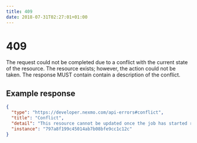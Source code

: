 ```yaml
---
title: 409
date: 2018-07-31T02:27:01+01:00
---
```


# 409

The request could not be completed due to a conflict with the current state of the resource. The resource exists; however, the action could not be taken. The response MUST contain contain a description of the conflict.

## Example response

```json
{
  "type": "https://developer.nexmo.com/api-errors#conflict",
  "title": "Conflict",
  "detail": "This resource cannot be updated once the job has started running",
  "instance": "797a8f199c45014ab7b08bfe9cc1c12c"
}
```

